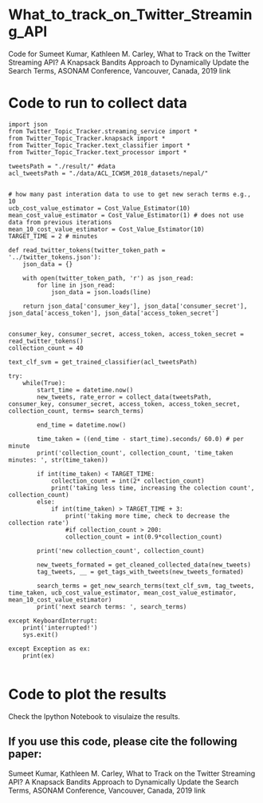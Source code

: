 # What_to_track_on_Twitter_Streaming_API
Code for Sumeet Kumar, Kathleen M. Carley, What to Track on the Twitter Streaming API? A Knapsack Bandits Approach to Dynamically Update the Search Terms,  ASONAM Conference, Vancouver, Canada, 2019 link


# Code to run to collect data

```
import json
from Twitter_Topic_Tracker.streaming_service import *
from Twitter_Topic_Tracker.knapsack import *
from Twitter_Topic_Tracker.text_classifier import *
from Twitter_Topic_Tracker.text_processor import *

tweetsPath = "./result/" #data
acl_tweetsPath = "./data/ACL_ICWSM_2018_datasets/nepal/"


# how many past interation data to use to get new serach terms e.g., 10
ucb_cost_value_estimator = Cost_Value_Estimator(10) 
mean_cost_value_estimator = Cost_Value_Estimator(1) # does not use data from previous iterations
mean_10_cost_value_estimator = Cost_Value_Estimator(10)
TARGET_TIME = 2 # minutes     

def read_twitter_tokens(twitter_token_path = '../twitter_tokens.json'):
    json_data = {}

    with open(twitter_token_path, 'r') as json_read:
        for line in json_read:
            json_data = json.loads(line)

    return json_data['consumer_key'], json_data['consumer_secret'], json_data['access_token'], json_data['access_token_secret']


consumer_key, consumer_secret, access_token, access_token_secret = read_twitter_tokens()
collection_count = 40

text_clf_svm = get_trained_classifier(acl_tweetsPath)

try:
    while(True):
        start_time = datetime.now()
        new_tweets, rate_error = collect_data(tweetsPath, consumer_key, consumer_secret, access_token, access_token_secret, collection_count, terms= search_terms)
        
        end_time = datetime.now()

        time_taken = ((end_time - start_time).seconds/ 60.0) # per minute
        print('collection_count', collection_count, 'time_taken minutes: ', str(time_taken))

        if int(time_taken) < TARGET_TIME:
            collection_count = int(2* collection_count)
            print('taking less time, increasing the colection count', collection_count)
        else:
            if int(time_taken) > TARGET_TIME + 3:
                print('taking more time, check to decrease the collection rate')
                #if collection_count > 200:
                collection_count = int(0.9*collection_count)

        print('new collection_count', collection_count)

        new_tweets_formated = get_cleaned_collected_data(new_tweets)    
        tag_tweets, __ = get_tags_with_tweets(new_tweets_formated)    

        search_terms = get_new_search_terms(text_clf_svm, tag_tweets, time_taken, ucb_cost_value_estimator, mean_cost_value_estimator, mean_10_cost_value_estimator)
        print('next search terms: ', search_terms)

except KeyboardInterrupt:
    print('interrupted!')
    sys.exit()

except Exception as ex:
    print(ex)
    
```


# Code to plot the results
Check the Ipython Notebook to visulaize the results.

## If you use this code, please cite the following paper:
Sumeet Kumar, Kathleen M. Carley, What to Track on the Twitter Streaming API? A Knapsack Bandits Approach to Dynamically Update the Search Terms,  ASONAM Conference, Vancouver, Canada, 2019 link
